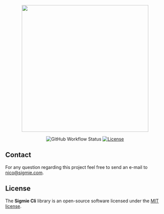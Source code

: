 <p align="center"><img src="https://res.cloudinary.com/markos-nikolaos-orfanos/image/upload/v1585819358/logo-cli_kuyrf7.png" width="400"></p>

<p align="center">
<img alt="GitHub Workflow Status" src="https://img.shields.io/github/workflow/status/sigmie/cli/build">

<a href="https://packagist.org/packages/sigmie/cli">
  <img src="https://img.shields.io/badge/License-MIT-blue.svg" alt="License"/>
</a>
</p>

## Contact
 For any question regarding this project feel free to send an e-mail to nico@sigmie.com.

## License
The **Sigmie Cli** library is an open-source software licensed under the [MIT license](https://choosealicense.com/licenses/mit).
